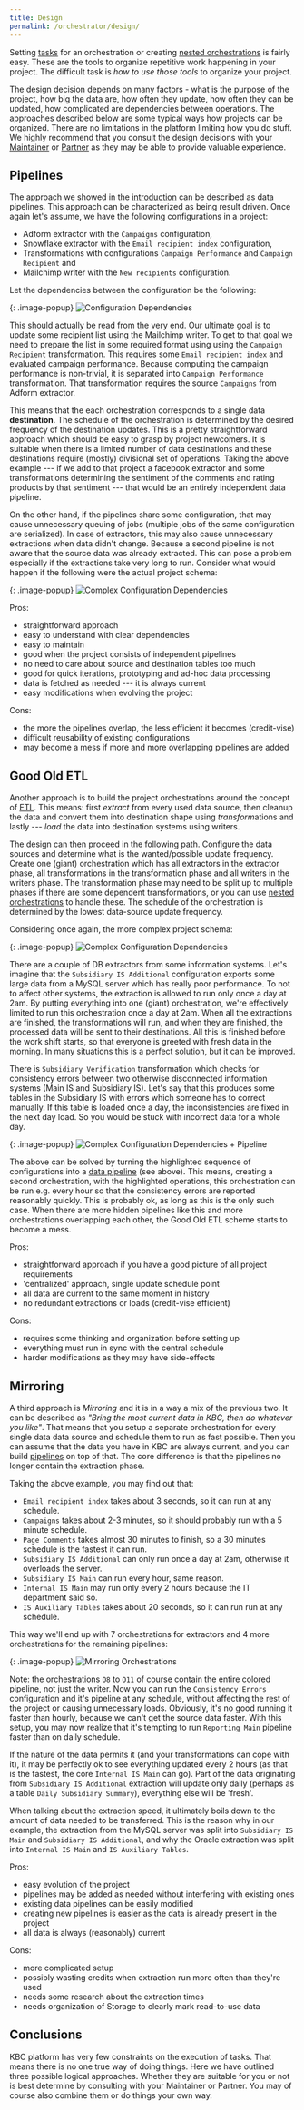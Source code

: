 ```yaml
---
title: Design
permalink: /orchestrator/design/
---
```


Setting [tasks](/orchestrator/tasks/) for an orchestration or creating [nested orchestrations](/orchestrator/tasks/nesting/)
is fairly easy. These are the tools to organize repetitive work happening in your project. The difficult task is
*how to use those tools* to organize your project.

The design decision depends on many factors - what is the purpose of the project, how big the data are, how often they update, how often they can be updated, how complicated are dependencies between operations. The approaches described below are some typical ways how projects can be organized. There are no limitations in the platform limiting how you do stuff. We highly recommend that you consult the design decisions with your
[Maintainer](/management/organization/) or [Partner](/#keboolas-partners-program) as they may be able to provide valuable experience.

## Pipelines
The approach we showed in the [introduction](/orchestrator/tasks/) can be described as data pipelines. This approach can be characterized as
being result driven. Once again let's assume, we have the following configurations in a project:

- Adform extractor with the `Campaigns` configuration,
- Snowflake extractor with the `Email recipient index` configuration,
- Transformations with configurations `Campaign Performance` and `Campaign Recipient` and
- Mailchimp writer with the `New recipients` configuration.

Let the dependencies between the configuration be the following:

{: .image-popup}
![Configuration Dependencies](/orchestrator/design/dependencies-1.png)

This should actually be read from the very end. Our ultimate goal is to update some recipient list using the Mailchimp writer.
To get to that goal we need to prepare the list in some required format using using the `Campaign Recipient` transformation.
This requires some `Email recipient index` and evaluated campaign performance. Because computing the campaign performance is
non-trivial, it is separated into `Campaign Performance` transformation. That transformation requires the source `Campaigns` from
Adform extractor.

This means that the each orchestration corresponds to a single data **destination**. The schedule of the orchestration is determined
by the desired frequency of the destination updates. This is a pretty straightforward approach
which should be easy to grasp by project newcomers. It is suitable when there is a limited number of data destinations and
these destinations require (mostly) divisional set of operations. Taking the above example --- if we add to that project
a facebook extractor and some transformations determining the sentiment of the comments and rating products by that sentiment --- that
would be an entirely independent data pipeline.

On the other hand, if the pipelines share some configuration, that may
cause unnecessary queuing of jobs (multiple jobs of the same configuration are serialized). In case of extractors, this may also
cause unnecessary extractions when data didn't change. Because a second pipeline is not aware that the source data was already extracted.
This can pose a problem especially if the extractions take very long to run. Consider what would happen if the following were the
actual project schema:

{: .image-popup}
![Complex Configuration Dependencies](/orchestrator/design/dependencies-2.png)

Pros:

- straightforward approach
- easy to understand with clear dependencies
- easy to maintain
- good when the project consists of independent pipelines
- no need to care about source and destination tables too much
- good for quick iterations, prototyping and ad-hoc data processing
- data is fetched as needed --- it is always current
- easy modifications when evolving the project

Cons:

- the more the pipelines overlap, the less efficient it becomes (credit-vise)
- difficult reusability of existing configurations
- may become a mess if more and more overlapping pipelines are added

## Good Old ETL
Another approach is to build the project orchestrations around the concept of [ETL](https://en.wikipedia.org/wiki/Extract,_transform,_load).
This means: first *extract* from every used data source, then cleanup the data and convert them into destination shape using
*transform*ations and lastly --- *load* the data into destination systems using writers.

The design can then proceed in the following path. Configure the data sources and determine what is the wanted/possible update frequency.
Create one (giant) orchestration which has all extractors in the extractor phase, all transformations in the transformation phase and
all writers in the writers phase. The transformation phase may need to be split up to multiple phases if there are some dependent
transformations, or you can use [nested orchestrations](/orchestrator/tasks/nesting/) to handle these. The schedule of the 
orchestration is determined by the lowest data-source update frequency.

Considering once again, the more complex project schema:

{: .image-popup}
![Complex Configuration Dependencies](/orchestrator/design/dependencies-2.png)

There are a couple of DB extractors from some information systems. Let's imagine that the `Subsidiary IS Additional` configuration exports
some large data from a MySQL server which has really poor performance. To not to affect other systems, the extraction is allowed to run only
once a day at 2am. By putting everything into one (giant) orchestration, we're effectively limited to run this orchestration once a day at 2am.
When all the extractions are finished, the transformations will run, and when they are finished, the processed data will be sent to their
destinations. All this is finished before the work shift starts, so that everyone is greeted with fresh data in the morning. In many situations
this is a perfect solution, but it can be improved.

There is `Subsidiary Verification` transformation which checks for consistency errors between two otherwise disconnected information
systems (Main IS and Subsidiary IS). Let's say that this produces some tables in the Subsidiary IS with errors which someone has
to correct manually. If this table is loaded once a day, the inconsistencies are fixed in the next day load. So you would be stuck with
incorrect data for a whole day.

{: .image-popup}
![Complex Configuration Dependencies + Pipeline](/orchestrator/design/dependencies-3.png)

The above can be solved by turning the highlighted sequence of configurations into a [data pipeline](#pipelines) (see above).
This means, creating a second orchestration, with the highlighted operations, this orchestration can be run e.g. every hour
so that the consistency errors are reported reasonably quickly. This is probably ok, as long as this is the only such case.
When there are more hidden pipelines like this and more orchestrations overlapping each other, the Good Old ETL scheme
starts to become a mess.

Pros:

- straightforward approach if you have a good picture of all project requirements
- 'centralized' approach, single update schedule point
- all data are current to the same moment in history
- no redundant extractions or loads (credit-vise efficient)

Cons:

- requires some thinking and organization before setting up
- everything must run in sync with the central schedule
- harder modifications as they may have side-effects

## Mirroring
A third approach is *Mirroring* and it is in a way a mix of the previous two.
It can be described as *"Bring the most current data in KBC, then do whatever you like"*. That means
that you setup a separate orchestration for every single data data source and schedule them
to run as fast possible. Then you can assume that the data you have in KBC are always current, and you
can build [pipelines](#pipelines) on top of that. The core difference is that the pipelines no longer contain the
extraction phase.

Taking the above example, you may find out that:
- `Email recipient index` takes about 3 seconds, so it can run at any schedule.
- `Campaigns` takes about 2-3 minutes, so it should probably run with a 5 minute schedule.
- `Page Comments` takes almost 30 minutes to finish, so a 30 minutes schedule is the fastest it can run.
- `Subsidiary IS Additional` can only run once a day at 2am, otherwise it overloads the server.
- `Subsidiary IS Main` can run every hour, same reason.
- `Internal IS Main` may run only every 2 hours because the IT department said so.
- `IS Auxiliary Tables` takes about 20 seconds, so it can run run at any schedule.

This way we'll end up with 7 orchestrations for extractors and 4 more orchestrations for the
remaining pipelines:

{: .image-popup}
![Mirroring Orchestrations](/orchestrator/design/dependencies-4.png)

Note: the orchestrations `O8` to `O11` of course contain the entire colored pipeline, not just the writer.
Now you can run the `Consistency Errors` configuration and it's pipeline at any schedule, without affecting the rest of
the project or causing unnecessary loads. Obviously, it's no good running it faster than hourly, because we can't
get the source data faster. With this setup, you may now realize that it's tempting to run `Reporting Main` pipeline
faster than on daily schedule.

If the nature of the data permits it (and your transformations can cope with it), it may be perfectly ok to see
everything updated every 2 hours (as that is the fastest, the core `Internal IS Main` can go). Part of the data originating from
`Subsidiary IS Additional` extraction will update only daily (perhaps as a table `Daily Subsidiary Summary`), everything else
will be 'fresh'.

When talking about the extraction speed, it ultimately boils down to the amount of data needed to be transferred.
This is the reason why in our example, the extraction from the MySQL server was split into `Subsidiary IS Main`
and `Subsidiary IS Additional`, and why the Oracle extraction was split into `Internal IS Main` and
`IS Auxiliary Tables`.

Pros:

- easy evolution of the project
- pipelines may be added as needed without interfering with existing ones
- existing data pipelines can be easily modified
- creating new pipelines is easier as the data is already present in the project
- all data is always (reasonably) current

Cons:

- more complicated setup
- possibly wasting credits when extraction run more often than they're used
- needs some research about the extraction times
- needs organization of Storage to clearly mark read-to-use data

## Conclusions
KBC platform has very few constraints on the execution of tasks. That means there is no one true way of
doing things. Here we have outlined three possible logical approaches. Whether they are suitable for you
or not is best determine by consulting with your Maintainer or Partner.
You may of course also combine them or do things your own way.

